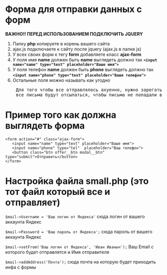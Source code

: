 # Форма для отправки данных с форм
<b>ВАЖНО!! ПЕРЕД ИСПОЛЬЗОВАНИЕМ ПОДКЛЮЧИТЬ JQUERY</b>
1. Папку <b>php</b> копируете в корень вашего сайта
2. ajax.js подключаете к сайту после jquery (ajax.js в папке js)
3. У всех своих форм к тегу **form** добавляете класс **ajax-form**
4. У поля имя **name** должен быть **name** выглядеть должно так
<b>`<input name="name" type="text" placeholder="Ваше имя">`</b>
5. У поля телефон **name** должен быть **phone** выглядеть должно так
<b>`<input name="phone" type="text" placeholder="Ваше телефон">`</b>
6. Остальные поля можно называть как угодно
<pre>
    Для того чтобы все отправлялось ахуенно, нужно зарегать почту на Яндексе как раз с нее будет 
    все письма будут отсылаться, чтобы письма не попадали в спам
</pre>
# Пример того как должна выглядеть форма
    <form action="#" class="ajax-form">
       <input name="name" type="text" placeholder="Ваше имя">
       <input name="phone" type="tel"  placeholder="Ваш телефон">
       <button class="btn offer__btn modal__btn" type="submit">Отправить</button>
    </form>
# Настройка файла small.php (это тот файл который все и отправляет)

`$mail->Username = 'Ваш логин от Яндекса'` сюда логин от вашего аккаунта Яндекс

`$mail->Password = 'Ваш пароль от Яндекса';` сюда пароль от вашего аккаунта Яндекс

`$mail->setFrom('Ваш логин от Яндекса', 'Иван Иваныч');` Ваш Email с которого будет отправлятся и Имя отправителя

`$mail->addAddress('Почта');` сюда почта на которую будет приходить инфа с формы 
